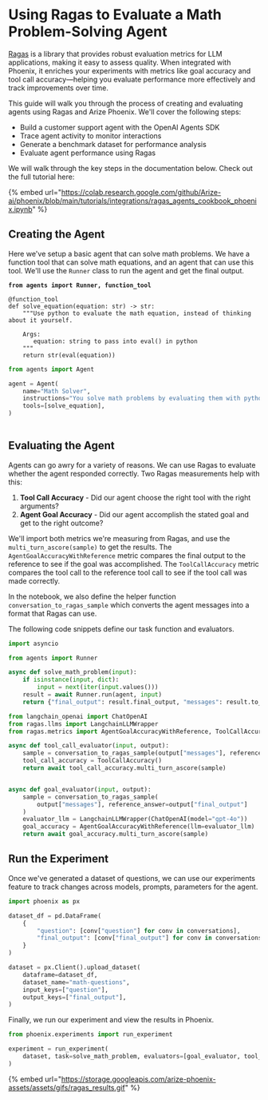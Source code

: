 # Using Ragas to Evaluate a Math Problem-Solving Agent

[Ragas](https://docs.ragas.io/en/stable/) is a library that provides robust evaluation metrics for LLM applications, making it easy to assess quality. When integrated with Phoenix, it enriches your experiments with metrics like goal accuracy and tool call accuracy—helping you evaluate performance more effectively and track improvements over time.

This guide will walk you through the process of creating and evaluating agents using Ragas and Arize Phoenix. We'll cover the following steps:

* Build a customer support agent with the OpenAI Agents SDK
* Trace agent activity to monitor interactions
* Generate a benchmark dataset for performance analysis
* Evaluate agent performance using Ragas

We will walk through the key steps in the documentation below. Check out the full tutorial here:

{% embed url="https://colab.research.google.com/github/Arize-ai/phoenix/blob/main/tutorials/integrations/ragas_agents_cookbook_phoenix.ipynb" %}

## Creating the Agent

Here we've setup a basic agent that can solve math problems. We have a function tool that can solve math equations, and an agent that can use this tool. We'll use the `Runner` class to run the agent and get the final output.

<pre class="language-python"><code class="lang-python"><strong>from agents import Runner, function_tool
</strong>
@function_tool
def solve_equation(equation: str) -> str:
    """Use python to evaluate the math equation, instead of thinking about it yourself.

    Args:
       equation: string to pass into eval() in python
    """
    return str(eval(equation))
</code></pre>

```python
from agents import Agent

agent = Agent(
    name="Math Solver",
    instructions="You solve math problems by evaluating them with python and returning the result",
    tools=[solve_equation],
)
     
```

## Evaluating the Agent <a href="#evaluating-our-agent" id="evaluating-our-agent"></a>

Agents can go awry for a variety of reasons. We can use Ragas to evaluate whether the agent responded correctly. Two Ragas measurements help with this:

1. **Tool Call Accuracy** - Did our agent choose the right tool with the right arguments?
2. **Agent Goal Accuracy** - Did our agent accomplish the stated goal and get to the right outcome?

We'll import both metrics we're measuring from Ragas, and use the `multi_turn_ascore(sample)` to get the results. The `AgentGoalAccuracyWithReference` metric compares the final output to the reference to see if the goal was accomplished. The `ToolCallAccuracy` metric compares the tool call to the reference tool call to see if the tool call was made correctly.

In the notebook, we also define the helper function `conversation_to_ragas_sample` which converts the agent messages into a format that Ragas can use.

The following code snippets define our task function and evaluators.

```python
import asyncio

from agents import Runner

async def solve_math_problem(input):
    if isinstance(input, dict):
        input = next(iter(input.values()))
    result = await Runner.run(agent, input)
    return {"final_output": result.final_output, "messages": result.to_input_list()}
```

```python
from langchain_openai import ChatOpenAI
from ragas.llms import LangchainLLMWrapper
from ragas.metrics import AgentGoalAccuracyWithReference, ToolCallAccuracy

async def tool_call_evaluator(input, output):
    sample = conversation_to_ragas_sample(output["messages"], reference_equation=input["question"])
    tool_call_accuracy = ToolCallAccuracy()
    return await tool_call_accuracy.multi_turn_ascore(sample)


async def goal_evaluator(input, output):
    sample = conversation_to_ragas_sample(
        output["messages"], reference_answer=output["final_output"]
    )
    evaluator_llm = LangchainLLMWrapper(ChatOpenAI(model="gpt-4o"))
    goal_accuracy = AgentGoalAccuracyWithReference(llm=evaluator_llm)
    return await goal_accuracy.multi_turn_ascore(sample)

```

## Run the Experiment

Once we've generated a dataset of questions, we can use our experiments feature to track changes across models, prompts, parameters for the agent.

```python
import phoenix as px

dataset_df = pd.DataFrame(
    {
        "question": [conv["question"] for conv in conversations],
        "final_output": [conv["final_output"] for conv in conversations],
    }
)

dataset = px.Client().upload_dataset(
    dataframe=dataset_df,
    dataset_name="math-questions",
    input_keys=["question"],
    output_keys=["final_output"],
)
```

Finally, we run our experiment and view the results in Phoenix.

```python
from phoenix.experiments import run_experiment

experiment = run_experiment(
    dataset, task=solve_math_problem, evaluators=[goal_evaluator, tool_call_evaluator]
)
```

{% embed url="https://storage.googleapis.com/arize-phoenix-assets/assets/gifs/ragas_results.gif" %}
